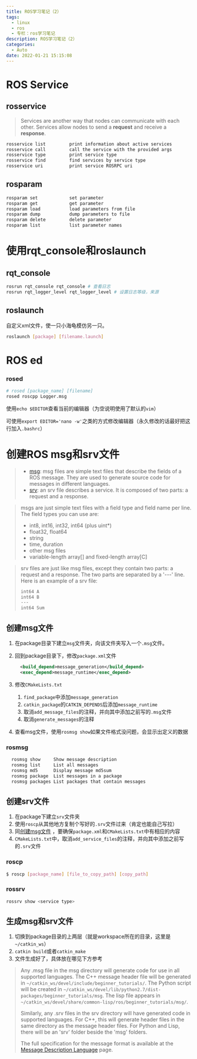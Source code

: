 ```yaml
---
title: ROS学习笔记（2）
tags:
  - linux
  - ros
  - 专栏：ros学习笔记
description: ROS学习笔记（2）
categories:
  - Auto
date: 2022-01-21 15:15:08
---
```


# ROS Service

## rosservice

> Services are another way that nodes can communicate with each other. Services allow nodes to send a **request** and receive a **response**.

```bash
rosservice list         print information about active services
rosservice call         call the service with the provided args
rosservice type         print service type
rosservice find         find services by service type
rosservice uri          print service ROSRPC uri
```

## rosparam

```bash
rosparam set            set parameter
rosparam get            get parameter
rosparam load           load parameters from file
rosparam dump           dump parameters to file
rosparam delete         delete parameter
rosparam list           list parameter names
```

# 使用rqt_console和roslaunch

## rqt_console

```bash
rosrun rqt_console rqt_console # 查看日志
rosrun rqt_logger_level rqt_logger_level # 设置日志等级，来源
```

## roslaunch

自定义xml文件，使一只小海龟模仿另一只。

```bash
roslaunch [package] [filename.launch]
```

# ROS ed

### rosed

```bash
# rosed [package_name] [filename]
rosed roscpp Logger.msg
```

使用`echo $EDITOR`查看当前的编辑器（为空说明使用了默认的`vim`）

可使用`export EDITOR='nano -w'`之类的方式修改编辑器（永久修改的话最好把这行加入`.bashrc`）

# 创建ROS msg和srv文件

> - [msg](http://wiki.ros.org/msg): msg files are simple text files that describe the fields of a ROS message. They are used to generate source code for messages in different languages.
> - [srv](http://wiki.ros.org/srv): an srv file describes a service. It is composed of two parts: a request and a response.

> msgs are just simple text files with a field type and field name per line. The field types you can use are:
>
> - int8, int16, int32, int64 (plus uint*)
> - float32, float64
> - string
> - time, duration
> - other msg files
> - variable-length array[] and fixed-length array[C]

> srv files are just like msg files, except they contain two parts: a request and a response. The two parts are separated by a '---' line. Here is an example of a srv file:
>
> 
>
> ```bash
> int64 A
> int64 B
> ---
> int64 Sum
> ```

## 创建msg文件

1. 在package目录下建立`msg`文件夹，向该文件夹写入一个`.msg`文件。

2. 回到package目录下，修改`package.xml`文件

   ```xml
     <build_depend>message_generation</build_depend>
     <exec_depend>message_runtime</exec_depend>
   ```

3. 修改`CMakeLists.txt`

   1. `find_package`中添加`message_generation`
   2. `catkin_package`的`CATKIN_DEPENDS`后添加`message_runtime`
   3. 取消`add_message_files`的注释，并向其中添加之前写的`.msg`文件
   4. 取消`generate_messages`的注释

4. 查看msg文件，使用`rosmsg show`如果文件格式没问题，会显示出定义的数据

### rosmsg

```bash
  rosmsg show     Show message description
  rosmsg list     List all messages
  rosmsg md5      Display message md5sum
  rosmsg package  List messages in a package
  rosmsg packages List packages that contain messages
```

## 创建srv文件

1. 在package下建立`srv`文件夹
1. 使用`roscp`从其他地方复制个写好的`.srv`文件过来（肯定也能自己写拉）
1. 同[创建msg文件](#创建msg文件) ，要确保`package.xml`和`CMakeLists.txt`中有相应的内容
1. `CMakeLists.txt`中，取消`add_service_files`的注释，并向其中添加之前写的`.srv`文件

### roscp

```bash
$ roscp [package_name] [file_to_copy_path] [copy_path]
```

### rossrv

```bash
rossrv show <service type>
```

## 生成msg和srv文件

1. 切换到package目录的上两层（就是workspace所在的目录，这里是`~/catkin_ws`）
2. `catkin build`或者`catkin_make`
3. 文件生成好了，具体放在哪见下方参考

> Any .msg file in the msg directory will generate code for use in all supported languages. The C++ message header file will be generated in `~/catkin_ws/devel/include/beginner_tutorials/`. The Python script will be created in `~/catkin_ws/devel/lib/python2.7/dist-packages/beginner_tutorials/msg`. The lisp file appears in `~/catkin_ws/devel/share/common-lisp/ros/beginner_tutorials/msg/`.
>
> Similarly, any .srv files in the srv directory will have generated code in supported languages. For C++, this will generate header files in the same directory as the message header files. For Python and Lisp, there will be an 'srv' folder beside the 'msg' folders.
>
> The full specification for the message format is available at the [Message Description Language](http://wiki.ros.org/ROS/Message_Description_Language) page.
